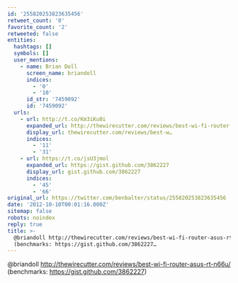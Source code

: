 ```yaml
---
id: '255820253823635456'
retweet_count: '0'
favorite_count: '2'
retweeted: false
entities:
  hashtags: []
  symbols: []
  user_mentions:
    - name: Brian Doll
      screen_name: briandoll
      indices:
        - '0'
        - '10'
      id_str: '7459092'
      id: '7459092'
  urls:
    - url: http://t.co/Km3iKu0i
      expanded_url: http://thewirecutter.com/reviews/best-wi-fi-router-asus-rt-n66u/
      display_url: thewirecutter.com/reviews/best-w…
      indices:
        - '11'
        - '31'
    - url: https://t.co/jsU3jmol
      expanded_url: https://gist.github.com/3862227
      display_url: gist.github.com/3862227
      indices:
        - '45'
        - '66'
original_url: https://twitter.com/benbalter/status/255820253823635456
date: '2012-10-10T00:01:16.000Z'
sitemap: false
robots: noindex
reply: true
title: >-
  @briandoll http://thewirecutter.com/reviews/best-wi-fi-router-asus-rt-n66u/
  (benchmarks: https://gist.github.com/3862227…
---
```


@briandoll http://thewirecutter.com/reviews/best-wi-fi-router-asus-rt-n66u/ (benchmarks: https://gist.github.com/3862227)